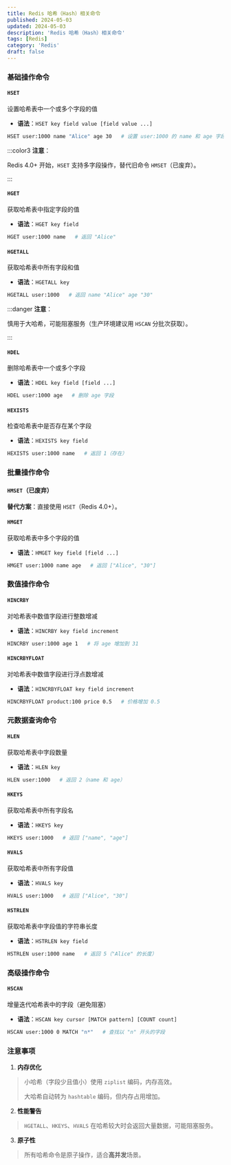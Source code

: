 ```yaml
---
title: Redis 哈希（Hash）相关命令
published: 2024-05-03
updated: 2024-05-03
description: 'Redis 哈希（Hash）相关命令'
tags: [Redis]
category: 'Redis'
draft: false 
---
```


### **基础操作命令**
#### `HSET`
设置哈希表中一个或多个字段的值

+ **语法**：`HSET key field value [field value ...]`

```bash
HSET user:1000 name "Alice" age 30   # 设置 user:1000 的 name 和 age 字段
```

:::color3
**注意**：  

Redis 4.0+ 开始，`HSET` 支持多字段操作，替代旧命令 `HMSET`（已废弃）。

:::

#### `HGET`
获取哈希表中指定字段的值

+ **语法**：`HGET key field`

```bash
HGET user:1000 name   # 返回 "Alice"
```

#### `HGETALL`
获取哈希表中所有字段和值

+ **语法**：`HGETALL key`

```bash
HGETALL user:1000   # 返回 name "Alice" age "30"
```

:::danger
**注意**：  

慎用于大哈希，可能阻塞服务（生产环境建议用 `HSCAN` 分批次获取）。

:::

#### `HDEL`
删除哈希表中一个或多个字段

+ **语法**：`HDEL key field [field ...]`

```bash
HDEL user:1000 age   # 删除 age 字段
```

#### `HEXISTS`
检查哈希表中是否存在某个字段

+ **语法**：`HEXISTS key field`

```bash
HEXISTS user:1000 name   # 返回 1（存在）
```

### **批量操作命令**
#### `HMSET`**（已废弃）**
**替代方案**：直接使用 `HSET`（Redis 4.0+）。

#### `HMGET`
获取哈希表中多个字段的值

+ **语法**：`HMGET key field [field ...]`

```bash
HMGET user:1000 name age   # 返回 ["Alice", "30"]
```

### **数值操作命令**
#### `HINCRBY`
对哈希表中数值字段进行整数增减

+ **语法**：`HINCRBY key field increment`

```bash
HINCRBY user:1000 age 1   # 将 age 增加到 31
```

#### `HINCRBYFLOAT`
对哈希表中数值字段进行浮点数增减

+ **语法**：`HINCRBYFLOAT key field increment`

```bash
HINCRBYFLOAT product:100 price 0.5   # 价格增加 0.5
```

### **元数据查询命令**
#### `HLEN`
获取哈希表中字段数量

+ **语法**：`HLEN key`

```bash
HLEN user:1000   # 返回 2（name 和 age）
```

#### `HKEYS`
获取哈希表中所有字段名

+ **语法**：`HKEYS key`

```bash
HKEYS user:1000   # 返回 ["name", "age"]
```

#### `HVALS`
获取哈希表中所有字段值

+ **语法**：`HVALS key`

```bash
HVALS user:1000   # 返回 ["Alice", "30"]
```

#### `HSTRLEN`
获取哈希表中字段值的字符串长度

+ **语法**：`HSTRLEN key field`

```bash
HSTRLEN user:1000 name   # 返回 5（"Alice" 的长度）
```

### **高级操作命令**
#### `HSCAN`
增量迭代哈希表中的字段（避免阻塞）

+ **语法**：`HSCAN key cursor [MATCH pattern] [COUNT count]`

```bash
HSCAN user:1000 0 MATCH "n*"   # 查找以 "n" 开头的字段
```

### **注意事项**
1. **内存优化**  

> 小哈希（字段少且值小）使用 `ziplist` 编码，内存高效。  
>
> 大哈希自动转为 `hashtable` 编码，但内存占用增加。
>

2. **性能警告**  

> `HGETALL`、`HKEYS`、`HVALS` 在哈希较大时会返回大量数据，可能阻塞服务。
>

3. **原子性**  

> 所有哈希命令是原子操作，适合**高并发**场景。
>

